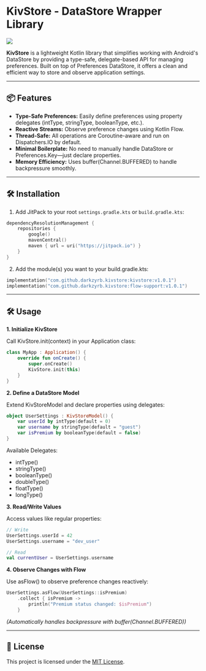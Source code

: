 # KivStore - DataStore Wrapper Library

[![](https://jitpack.io/v/darkzyrb/kivstore.svg)](https://jitpack.io/#darkzyrb/kivstore)


**KivStore** is a lightweight Kotlin library that simplifies working with Android's DataStore by providing a type-safe, delegate-based API for managing preferences. Built on top of Preferences DataStore, it offers a clean and efficient way to store and observe application settings.

---

## 📦 Features

- **Type-Safe Preferences:** Easily define preferences using property delegates (intType, stringType, booleanType, etc.).
- **Reactive Streams:** Observe preference changes using Kotlin Flow.
- **Thread-Safe:** All operations are Coroutine-aware and run on Dispatchers.IO by default.
- **Minimal Boilerplate:** No need to manually handle DataStore or Preferences.Key—just declare properties.
- **Memory Efficiency:** Uses buffer(Channel.BUFFERED) to handle backpressure smoothly.

---

## 🛠️ Installation

1. Add JitPack to your root `settings.gradle.kts` or `build.gradle.kts`:

```kotlin
dependencyResolutionManagement {
    repositories {
        google()
        mavenCentral()
        maven { url = uri("https://jitpack.io") }
    }
}
```

2. Add the module(s) you want to your build.gradle.kts:

```kotlin
implementation("com.github.darkzyrb.kivstore:kivstore:v1.0.1")
implementation("com.github.darkzyrb.kivstore:flow-support:v1.0.1")
```

---

## 🛠 Usage

**1. Initialize KivStore**

Call KivStore.init(context) in your Application class:

```kotlin
class MyApp : Application() {
    override fun onCreate() {
        super.onCreate()
        KivStore.init(this)
    }
}
```

**2. Define a DataStore Model**

Extend KivStoreModel and declare properties using delegates:

```kotlin
object UserSettings : KivStoreModel() {
    var userId by intType(default = 0)
    var username by stringType(default = "guest")
    var isPremium by booleanType(default = false)
}
```

Available Delegates:

- intType()
- stringType()
- booleanType()
- doubleType()
- floatType()
- longType()

**3. Read/Write Values**

Access values like regular properties:

```kotlin
// Write
UserSettings.userId = 42
UserSettings.username = "dev_user"

// Read
val currentUser = UserSettings.username
```

**4. Observe Changes with Flow**

Use asFlow() to observe preference changes reactively:

```kotlin
UserSettings.asFlow(UserSettings::isPremium)
    .collect { isPremium ->
        println("Premium status changed: $isPremium")
    }
```

*(Automatically handles backpressure with buffer(Channel.BUFFERED))*

---

## 📄 License

This project is licensed under the [MIT License](https://opensource.org/licenses/MIT).